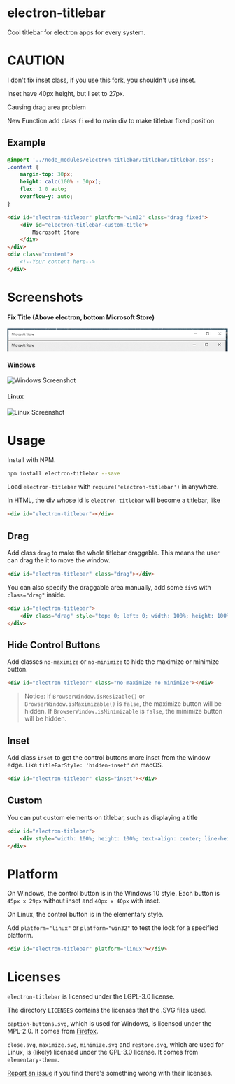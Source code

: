 # electron-titlebar
Cool titlebar for electron apps for every system.

# CAUTION
I don't fix inset class, if you use this fork, you shouldn't use inset.

Inset have 40px height, but I set to 27px.

Causing drag area problem

New Function add class `fixed` to main div to make titlebar fixed position

## Example
```css
@import '../node_modules/electron-titlebar/titlebar/titlebar.css';
.content {
    margin-top: 30px;
    height: calc(100% - 30px);
    flex: 1 0 auto;
	overflow-y: auto;
}
```
```html
<div id="electron-titlebar" platform="win32" class="drag fixed">
	<div id="electron-titlebar-custom-title">
		Microsoft Store
	</div>
</div>
<div class="content">
	<!--Your content here-->
</div>
```

# Screenshots
#### Fix Title (Above electron, bottom Microsoft Store)
![Fix Title Screenshot](fix-title-text.png)
#### Windows
![Windows Screenshot](windows-screen.png)
#### Linux
![Linux Screenshot](linux-screen.png)

# Usage
Install with NPM.

```bash
npm install electron-titlebar --save
```

Load `electron-titlebar` with `require('electron-titlebar')` in anywhere.

In HTML, the div whose id is `electron-titlebar` will become a titlebar, like

```html
<div id="electron-titlebar"></div>
```

## Drag
Add class `drag` to make the whole titlebar draggable. This means the user can drag the it to move the window.

```html
<div id="electron-titlebar" class="drag"></div>
```

You can also specify the draggable area manually, add some `div`s with `class="drag"` inside.

```html
<div id="electron-titlebar">
    <div class="drag" style="top: 0; left: 0; width: 100%; height: 100%; position: absolute; "></div>
</div>
```

## Hide Control Buttons
Add classes `no-maximize` or `no-minimize` to hide the maximize or minimize button.

```html
<div id="electron-titlebar" class="no-maximize no-minimize"></div>
```

> Notice: If `BrowserWindow.isResizable()` or `BrowserWindow.isMaximizable()` is `false`, the maximize button will be hidden. If `BrowserWindow.isMinimizable` is `false`, the minimize button will be hidden.

## Inset
Add class `inset` to get the control buttons more inset from the window edge. Like `titleBarStyle: 'hidden-inset'` on macOS.

```html
<div id="electron-titlebar" class="inset"></div>
```

## Custom
You can put custom elements on titlebar, such as displaying a title

```html
<div id="electron-titlebar">
    <div style="width: 100%; height: 100%; text-align: center; line-height: 40px; ">Title</div>
</div>
```

# Platform
On Windows, the control button is in the Windows 10 style. Each button is `45px x 29px` without inset and `40px x 40px` with inset.

On Linux, the control button is in the elementary style.

Add `platform="linux"` or `platform="win32"` to test the look for a specified platform.

```html
<div id="electron-titlebar" platform="linux"></div>
```

# Licenses
`electron-titlebar` is licensed under the LGPL-3.0 license.

The directory `LICENSES` contains the licenses that the .SVG files used.

`caption-buttons.svg`, which is used for Windows, is licensed under the MPL-2.0. It comes from [Firefox](https://www.mozilla.org/en-US/firefox/products/).

`close.svg`, `maximize.svg`, `minimize.svg` and `restore.svg`, which are used for Linux, is (likely) licensed under the GPL-3.0 license. It comes from `elementary-theme`.

[Report an issue](https://github.com/Menci/electron-titlebar/issues) if you find there's something wrong with their licenses.
